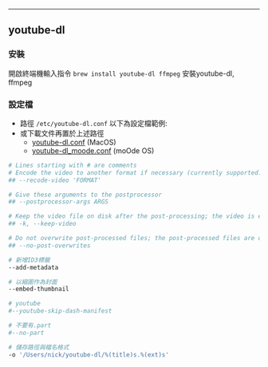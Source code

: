 ---

## youtube-dl

### 安裝

開啟終端機輸入指令 `brew install youtube-dl ffmpeg` 安裝youtube-dl, ffmpeg

### 設定檔

- 路徑 `/etc/youtube-dl.conf` 以下為設定檔範例:
- 或下載文件再置於上述路徑
  - [youtube-dl.conf](./youtube-dl.tar.gz) (MacOS)
  - [youtube-dl_moode.conf](./youtube-dl_moode.tar.gz) (moOde OS)

```sh
# Lines starting with # are comments
# Encode the video to another format if necessary (currently supported: mp4|flv|ogg|webm|mkv|avi)
## --recode-video 'FORMAT'

# Give these arguments to the postprocessor
## --postprocessor-args ARGS

# Keep the video file on disk after the post-processing; the video is erased by default
## -k, --keep-video

# Do not overwrite post-processed files; the post-processed files are overwritten by default
## --no-post-overwrites

# 新增ID3標籤
--add-metadata

# 以縮圖作為封面
--embed-thumbnail

# youtube
#--youtube-skip-dash-manifest

# 不要有.part
#--no-part

# 儲存路徑與檔名格式
-o '/Users/nick/youtube-dl/%(title)s.%(ext)s'
```